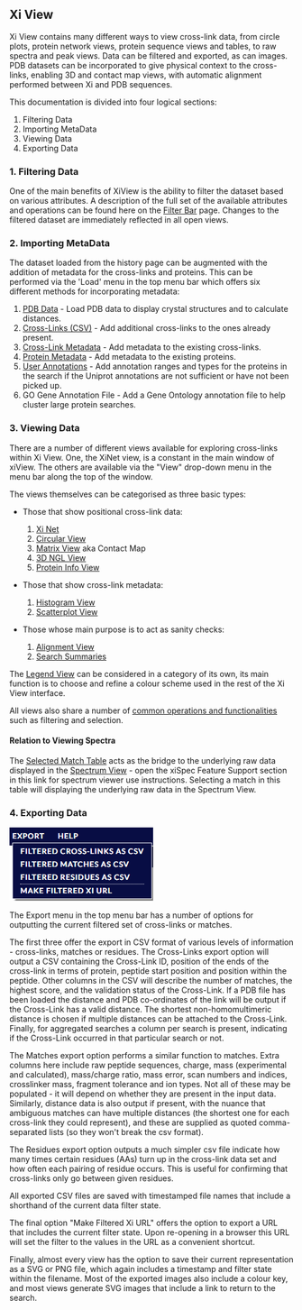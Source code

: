 ## Xi View ##

Xi View contains many different ways to view cross-link data, from circle plots, protein network views, protein sequence views and tables, to raw spectra and peak views. Data can be filtered and exported, as can images. PDB datasets can be incorporated to give physical context to the cross-links, enabling 3D and contact map views, with automatic alignment performed between Xi and PDB sequences.

This documentation is divided into four logical sections:

1. Filtering Data
2. Importing MetaData
3. Viewing Data
4. Exporting Data

### 1. Filtering Data ###

One of the main benefits of XiView is the ability to filter the dataset based on various attributes. A description of the full set of the available attributes and operations can be found here on the [Filter Bar](./views/filterBar.html "Filter Bar") page. Changes to the filtered dataset are immediately reflected in all open views.


### 2. Importing MetaData ###

The dataset loaded from the history page can be augmented with the addition of metadata for the cross-links and proteins. This can be performed via the 'Load' menu in the top menu bar which offers six different methods for incorporating metadata:

1. 	[PDB Data](./import/pdbdata.html "PDB Data") - Load PDB data to display crystal structures and to calculate distances.
1. 	[Cross-Links (CSV)](./import/crosslinks.html "Cross-Links") - Add additional cross-links to the ones already present.
1. 	[Cross-Link Metadata](./import/crossmeta.html "Cross-Link Metadata") - Add metadata to the existing cross-links.
1. 	[Protein Metadata](./import/proteinmeta.html "Protein Metadata") - Add metadata to the existing proteins.
1. 	[User Annotations](./import/userannotations.html "User Annotations") - Add annotation ranges and types for the proteins in the search if the Uniprot annotations are not sufficient or have not been picked up.
1. 	GO Gene Annotation File - Add a Gene Ontology annotation file to help cluster large protein searches.

### 3. Viewing Data ###
There are a number of different views available for exploring cross-links within Xi View. One, the XiNet view, is a constant in the main window of xiView. The others are available via the "View" drop-down menu in the menu bar along the top of the window.

The views themselves can be categorised as three basic types:

* Those that show positional cross-link data:
	1. [Xi Net](./views/xinet.html "Xi Net")
	2. [Circular View](./views/circular.html "Circular View")
	3. [Matrix View](./views/matrix.html "Matrix View") aka Contact Map
	4. [3D NGL View](./views/3dngl.html "3D View")
	5. [Protein Info View](./views/proteinInfo.html "Protein Info View")

* Those that show cross-link metadata:
	1. [Histogram View](./views/histogram.html "Histogram View")
	2. [Scatterplot View](./views/scatterplot.html "Scatterplot View")

* Those whose main purpose is to act as sanity checks:
	1. [Alignment View](./views/alignment.html "Alignment View")
	2. [Search Summaries](./views/searchSummaries.html "Search Summaries")

The [Legend View](./views/legend.html "Legend View") can be considered in a category of its own, its main function is to choose and refine a colour scheme used in the rest of the Xi View interface.

All views also share a number of [common operations and functionalities](./views/shared.html "Shared View Operations") such as filtering and selection.

#### Relation to Viewing Spectra ####
The [Selected Match Table](./views/selectionTable.html "Selected Match Table") acts as the bridge to the underlying raw data displayed in the [Spectrum View](https://spectrumviewer.org/help.php "Spectrum View") - open the xiSpec Feature Support section in this link for spectrum viewer use instructions. Selecting a match in this table will displaying the underlying raw data in the Spectrum View.

### 4. Exporting Data ###

![Export Dialog](../img/export.png)

The Export menu in the top menu bar has a number of options for outputting the current filtered set of cross-links or matches.

The first three offer the export in CSV format of various levels of information - cross-links, matches or residues. The Cross-Links export option will output a CSV containing the Cross-Link ID, position of the ends of the cross-link in terms of protein, peptide start position and position within the peptide. Other columns in the CSV will describe the number of matches, the highest score, and the validation status of the Cross-Link. If a PDB file has been loaded the distance and PDB co-ordinates of the link will be output if the Cross-Link has a valid distance. The shortest non-homomultimeric distance is chosen if multiple distances can be attached to the Cross-Link. Finally, for aggregated searches a column per search is present, indicating if the Cross-Link occurred in that particular search or not.

The Matches export option performs a similar function to matches. Extra columns here include raw peptide sequences, charge, mass (experimental and calculated), mass/charge ratio, mass error, scan numbers and indices, crosslinker mass, fragment tolerance and ion types. Not all of these may be populated - it will depend on whether they are present in the input data. Similarly, distance data is also output if present, with the nuance that ambiguous matches can have multiple distances (the shortest one for each cross-link they could represent), and these are supplied as quoted comma-separated lists (so they won't break the csv format).

The Residues export option outputs a much simpler csv file indicate how many times certain residues (AAs) turn up in the cross-link data set and how often each pairing of residue occurs. This is useful for confirming that cross-links only go between given residues.

All exported CSV files are saved with timestamped file names that include a shorthand of the current data filter state.

The final option "Make Filtered Xi URL" offers the option to export a URL that includes the current filter state. Upon re-opening in a browser this URL will set the filter to the values in the URL as a convenient shortcut.

Finally, almost every view has the option to save their current representation as a SVG or PNG file, which again includes a timestamp and filter state within the filename. Most of the exported images also include a colour key, and most views generate SVG images that include a link to return to the search.
